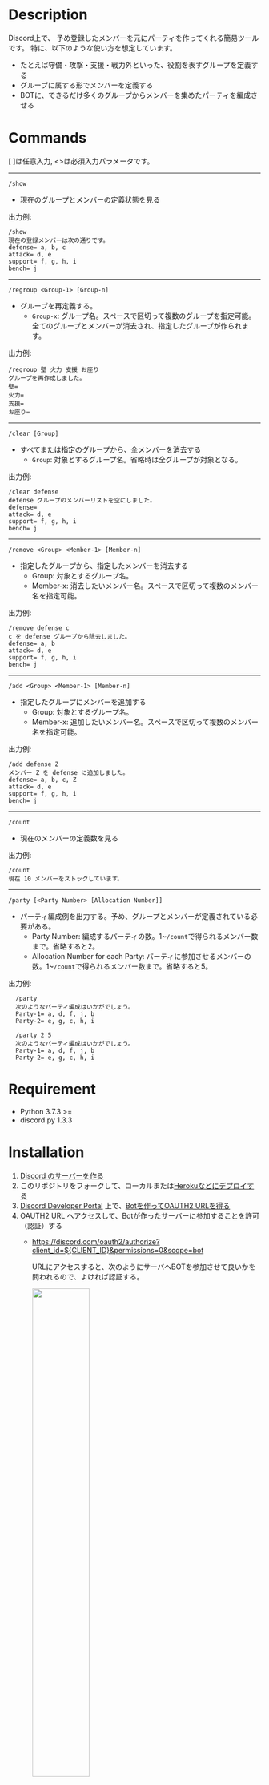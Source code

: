 # Description

Discord上で、
予め登録したメンバーを元にパーティを作ってくれる簡易ツールです。
特に、以下のような使い方を想定しています。

* たとえば守備・攻撃・支援・戦力外といった、役割を表すグループを定義する
* グループに属する形でメンバーを定義する
* BOTに、できるだけ多くのグループからメンバーを集めたパーティを編成させる

# Commands

[ ]は任意入力, <>は必須入力パラメータです。

---- 
`/show`

* 現在のグループとメンバーの定義状態を見る

出力例:

    /show
    現在の登録メンバーは次の通りです。
    defense= a, b, c
    attack= d, e
    support= f, g, h, i
    bench= j


---- 
`/regroup <Group-1> [Group-n]`

* グループを再定義する。
  * `Group-x`: グループ名。スペースで区切って複数のグループを指定可能。
  全てのグループとメンバーが消去され、指定したグループが作られます。


出力例:

    /regroup 壁 火力 支援 お座り
    グループを再作成しました。
    壁= 
    火力= 
    支援= 
    お座り=

---- 
`/clear [Group]`

* すべてまたは指定のグループから、全メンバーを消去する
  * `Group`: 対象とするグループ名。省略時は全グループが対象となる。

出力例:

    /clear defense
    defense グループのメンバーリストを空にしました。
    defense=
    attack= d, e
    support= f, g, h, i
    bench= j

---- 
`/remove <Group> <Member-1> [Member-n]`

* 指定したグループから、指定したメンバーを消去する
  * Group: 対象とするグループ名。
  * Member-x: 消去したいメンバー名。スペースで区切って複数のメンバー名を指定可能。

出力例:

    /remove defense c
    c を defense グループから除去しました。
    defense= a, b
    attack= d, e
    support= f, g, h, i
    bench= j

---- 
`/add <Group> <Member-1> [Member-n]`

* 指定したグループにメンバーを追加する
  * Group: 対象とするグループ名。
  * Member-x: 追加したいメンバー名。スペースで区切って複数のメンバー名を指定可能。

出力例:

    /add defense Z
    メンバー Z を defense に追加しました。
    defense= a, b, c, Z
    attack= d, e
    support= f, g, h, i
    bench= j

---- 
`/count`
* 現在のメンバーの定義数を見る

出力例:

    /count
    現在 10 メンバーをストックしています。

---- 
`/party [<Party Number> [Allocation Number]]`

* パーティ編成例を出力する。予め、グループとメンバーが定義されている必要がある。
  * Party Number: 編成するパーティの数。1~`/count`で得られるメンバー数まで。省略すると2。
  * Allocation Number for each Party: パーティに参加させるメンバーの数。1~`/count`で得られるメンバー数まで。省略すると5。

出力例:

      /party
      次のようなパーティ編成はいかがでしょう。
      Party-1= a, d, f, j, b
      Party-2= e, g, c, h, i

      /party 2 5
      次のようなパーティ編成はいかがでしょう。
      Party-1= a, d, f, j, b
      Party-2= e, g, c, h, i

# Requirement

* Python 3.7.3 >=
* discord.py 1.3.3

# Installation

1. [Discord のサーバーを作る](https://support.discord.com/hc/ja/articles/204849977-%E3%82%B5%E3%83%BC%E3%83%90%E3%83%BC%E3%81%AE%E4%BD%9C%E6%88%90%E3%81%AE%E4%BB%95%E6%96%B9)
1. このリポジトリをフォークして、ローカルまたは[Herokuなどにデプロイする](https://qiita.com/1ntegrale9/items/aa4b373e8895273875a8)
1. [Discord Developer Portal](https://discord.com/developers/applications) 上で、[Botを作ってOAUTH2 URLを得る](https://qiita.com/PinappleHunter/items/af4ccdbb04727437477f)
1. OAUTH2 URL へアクセスして、Botが作ったサーバーに参加することを許可（認証）する
   * https://discord.com/oauth2/authorize?client_id=${CLIENT_ID}&permissions=0&scope=bot

      URLにアクセスすると、次のようにサーバへBOTを参加させて良いかを問われるので、よければ認証する。

      <img src="https://qiita-image-store.s3.ap-northeast-1.amazonaws.com/0/157638/2b006f68-d8b2-8eb5-81c6-aaa4c6af59cd.jpeg" width=50%>

      ロボットではないこと確認をする。

      <img src="https://qiita-image-store.s3.ap-northeast-1.amazonaws.com/0/157638/a5e18cbc-14d4-12d5-fdd5-830635c385e1.jpeg" width=50%>

      認証完了。これでサーバにBOTが参加してくる。

      <img src="https://qiita-image-store.s3.ap-northeast-1.amazonaws.com/0/157638/75b28f89-6090-eca4-0d03-7499aed19590.jpeg" width=50%>

      サーバにBOTが入った事確認をする。

      <img src="https://qiita-image-store.s3.ap-northeast-1.amazonaws.com/0/157638/7bafcd0c-9d00-2b49-2122-583afe83542d.jpeg">


# Reference

[こちら](https://github.com/Rabbit-from-hat/make-team) のフォークを参考にさせていただきました。

